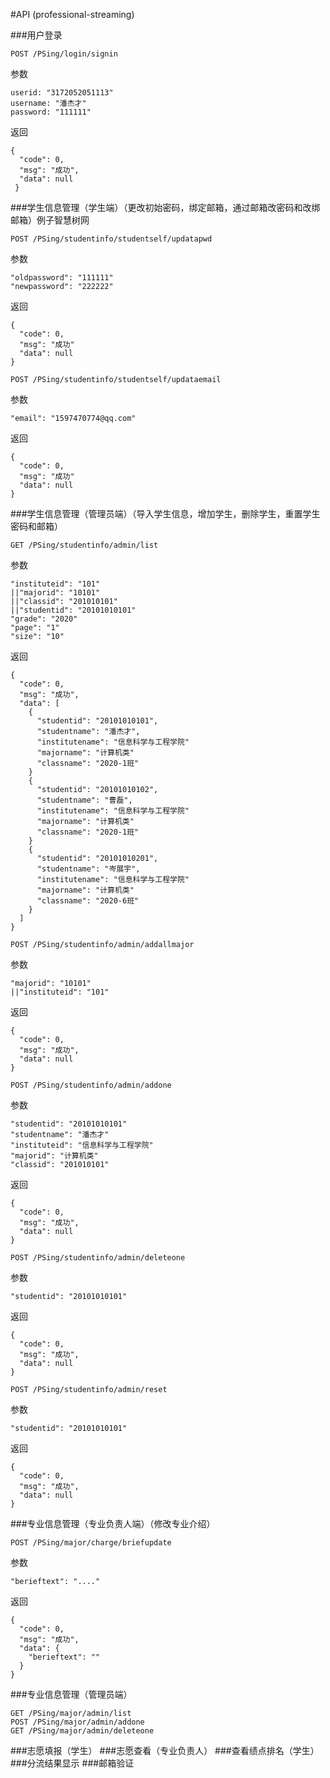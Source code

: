 #API  (professional-streaming)

###用户登录

```
POST /PSing/login/signin
```

参数

```
userid: "3172052051113"
username: "潘杰才"
password: "111111"

```

返回

```
{
  "code": 0,
  "msg": "成功",
  "data": null
 }
```

###学生信息管理（学生端）（更改初始密码，绑定邮箱，通过邮箱改密码和改绑邮箱）例子智慧树网

```
POST /PSing/studentinfo/studentself/updatapwd
```

参数

```
"oldpassword": "111111"
"newpassword": "222222"

```

返回

```
{
  "code": 0,
  "msg": "成功"
  "data": null
}
```

```
POST /PSing/studentinfo/studentself/updataemail
```

参数

```
"email": "1597470774@qq.com"
```

返回

```
{
  "code": 0,
  "msg": "成功"
  "data": null
}
```

###学生信息管理（管理员端）（导入学生信息，增加学生，删除学生，重置学生密码和邮箱）

```
GET /PSing/studentinfo/admin/list
```

参数

```
"instituteid": "101"
||"majorid": "10101"
||"classid": "201010101"
||"studentid": "20101010101"
"grade": "2020"
"page": "1"
"size": "10"
```

返回

```
{
  "code": 0,
  "msg": "成功",
  "data": [
    {
      "studentid": "20101010101",
      "studentname": "潘杰才",
      "institutename": "信息科学与工程学院"
      "majorname": "计算机类"
      "classname": "2020-1班"
    }
    {
      "studentid": "20101010102",
      "studentname": "曹磊",
      "institutename": "信息科学与工程学院"
      "majorname": "计算机类"
      "classname": "2020-1班"
    }
    {
      "studentid": "20101010201",
      "studentname": "岑展宇",
      "institutename": "信息科学与工程学院"
      "majorname": "计算机类"
      "classname": "2020-6班"
    }
  ]
}
```



```
POST /PSing/studentinfo/admin/addallmajor
```

参数

```
"majorid": "10101"
||"instituteid": "101"
```

返回

```
{
  "code": 0,
  "msg": "成功",
  "data": null
}
```



```
POST /PSing/studentinfo/admin/addone
```

参数

```
"studentid": "20101010101"
"studentname": "潘杰才"
"instituteid": "信息科学与工程学院"
"majorid": "计算机类"
"classid": "201010101"
```

返回

```
{
  "code": 0,
  "msg": "成功",
  "data": null
}
```



```
POST /PSing/studentinfo/admin/deleteone
```

参数

```
"studentid": "20101010101"
```

返回

```
{
  "code": 0,
  "msg": "成功",
  "data": null
}
```



```
POST /PSing/studentinfo/admin/reset
```

参数

```
"studentid": "20101010101"
```

返回

```
{
  "code": 0,
  "msg": "成功",
  "data": null
}
```



###专业信息管理（专业负责人端）（修改专业介绍）

```
POST /PSing/major/charge/briefupdate
```

参数

```
"berieftext": "...."
```

返回

```
{
  "code": 0,
  "msg": "成功",
  "data": {
    "berieftext": ""
  }
}
```



###专业信息管理（管理员端）

```
GET /PSing/major/admin/list
POST /PSing/major/admin/addone
GET /PSing/major/admin/deleteone
```



###志愿填报（学生）
###志愿查看（专业负责人）
###查看绩点排名（学生）
###分流结果显示
###邮箱验证

###

```

```